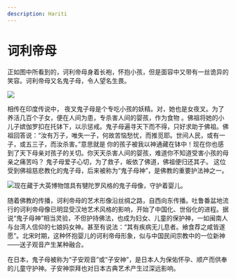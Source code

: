 ```yaml
---
description: Hariti
---
```


# 诃利帝母

正如图中所看到的，诃利帝母身着长袍，怀抱小孩，但是面容中又带有一丝诡异的笑容。诃利帝母又名鬼子母，令人望名生畏。

![](https://pic2.zhimg.com/80/v2-285e4da94c81460c92eb18471ad90b85_1440w.jpg)

相传在印度传说中， 夜叉鬼子母是个专吃小孩的妖精。对，她也是女夜叉。为了养活几百个子女，便在人间为患，专杀害人间的婴孩，作为食物 。佛祖将她的小儿子嫔伽罗扣在托钵下，以示惩戒。鬼子母遍寻天下而不得，只好求助于佛祖。佛祖回答说：“汝有万子，唯失一子，何故苦恼愁忧，而推觅耶。世间人民，或有一子，或五三子，而汝杀害。”意思就是 你的孩子被我以神通藏在钵中！现在你也感到了天下母亲对孩子的关切。你天天杀害人间的婴孩，难道你不知道受害小孩的母亲之痛苦吗？ 鬼子母爱子心切，为了救子，皈依了佛道，佛祖便归还其子。 这位受到佛祖慈悲教化的鬼子母，后来被称为“鬼子母神”，是佛教的重要护法神之一。

![&#x73B0;&#x5728;&#x85CF;&#x4E8E;&#x5927;&#x82F1;&#x535A;&#x7269;&#x9986;&#x5177;&#x6709;&#x728D;&#x9640;&#x7F57;&#x98CE;&#x683C;&#x7684;&#x9B3C;&#x5B50;&#x6BCD;&#x50CF;&#xFF0C;&#x5B88;&#x62A4;&#x7740;&#x5A74;&#x513F;&#x3002;](https://pic2.zhimg.com/80/v2-eeca86732c339cbf19d325a824ceda61_1440w.jpg)

随着佛教的传播，诃利帝母的艺术形像沿丝绸之路，自西向东传播。吐鲁番盆地流行的诃利帝母像已明显受汉地艺术风格的影响，开始了中国化、世俗化的进程。据说“鬼子母神”相当灵验，不但护持佛法，也成为妇女、儿童的保护神，一如闽南人与台湾人信仰的七娘妈女神。甚至有说法：“其有疾病无儿息者。飨食荐之咸皆遂愿”。北宋时期，这种怀抱婴儿的诃利帝母形象，似与中国民间宗教中的一位新神——送子观音产生某种融合。

在日本，鬼子母被称为“子安观音”或“子安神”，是日本人为保佑怀孕、顺产而供奉的儿童守护神。子安神崇拜也对日本古典艺术产生过深远影响。

